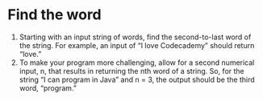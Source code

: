 # Find the word
  1. Starting with an input string of words, find the second-to-last word of the string. For example, an input of “I love Codecademy” should return “love.”<br/>
  2. To make your program more challenging, allow for a second numerical input, n, that results in returning the nth word of a string. 
     So, for the string “I can program in Java” and n = 3, the output should be the third word, “program.”<br/>
     
